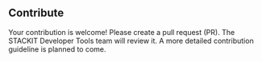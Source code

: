 ## Contribute
Your contribution is welcome! Please create a pull request (PR). The STACKIT Developer Tools team will review it. A more detailed contribution guideline is planned to come. 
